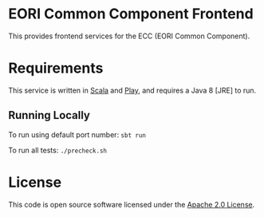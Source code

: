 # EORI Common Component Frontend
 
This provides frontend services for the ECC (EORI Common Component).

# Requirements

This service is written in [Scala](http://www.scala-lang.org/) and [Play](http://playframework.com/), and requires a Java 8 [JRE] to run.

## Running Locally
To run using default port number:
`sbt run`

To run all tests:
`./precheck.sh`


# License

This code is open source software licensed under the [Apache 2.0 License]("http://www.apache.org/licenses/LICENSE-2.0.html").



